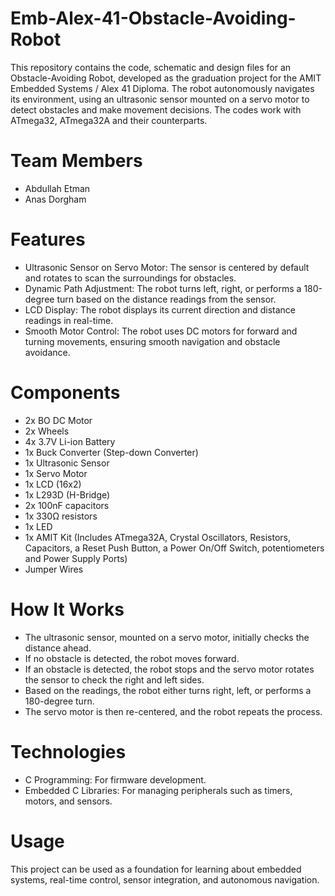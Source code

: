 # Emb-Alex-41-Obstacle-Avoiding-Robot
This repository contains the code, schematic and design files for an Obstacle-Avoiding Robot, developed as the graduation project for the AMIT Embedded Systems / Alex 41 Diploma. The robot autonomously navigates its environment, using an ultrasonic sensor mounted on a servo motor to detect obstacles and make movement decisions. The codes work with ATmega32, ATmega32A and their counterparts.

# Team Members 
- Abdullah Etman
- Anas Dorgham

# Features
- Ultrasonic Sensor on Servo Motor: The sensor is centered by default and rotates to scan the surroundings for obstacles.
- Dynamic Path Adjustment: The robot turns left, right, or performs a 180-degree turn based on the distance readings from the sensor.
- LCD Display: The robot displays its current direction and distance readings in real-time.
- Smooth Motor Control: The robot uses DC motors for forward and turning movements, ensuring smooth navigation and obstacle avoidance.

# Components
- 2x BO DC Motor
- 2x Wheels
- 4x 3.7V Li-ion Battery
- 1x Buck Converter (Step-down Converter)
- 1x Ultrasonic Sensor
- 1x Servo Motor
- 1x LCD (16x2)
- 1x L293D (H-Bridge)
- 2x 100nF capacitors
- 1x 330Ω resistors
- 1x LED
- 1x AMIT Kit (Includes ATmega32A, Crystal Oscillators, Resistors, Capacitors, a Reset Push Button, a Power On/Off Switch, potentiometers and Power Supply Ports)
- Jumper Wires

# How It Works
- The ultrasonic sensor, mounted on a servo motor, initially checks the distance ahead.
- If no obstacle is detected, the robot moves forward.
- If an obstacle is detected, the robot stops and the servo motor rotates the sensor to check the right and left sides.
- Based on the readings, the robot either turns right, left, or performs a 180-degree turn.
- The servo motor is then re-centered, and the robot repeats the process.

# Technologies
- C Programming: For firmware development.
- Embedded C Libraries: For managing peripherals such as timers, motors, and sensors.

# Usage
This project can be used as a foundation for learning about embedded systems, real-time control, sensor integration, and autonomous navigation.
